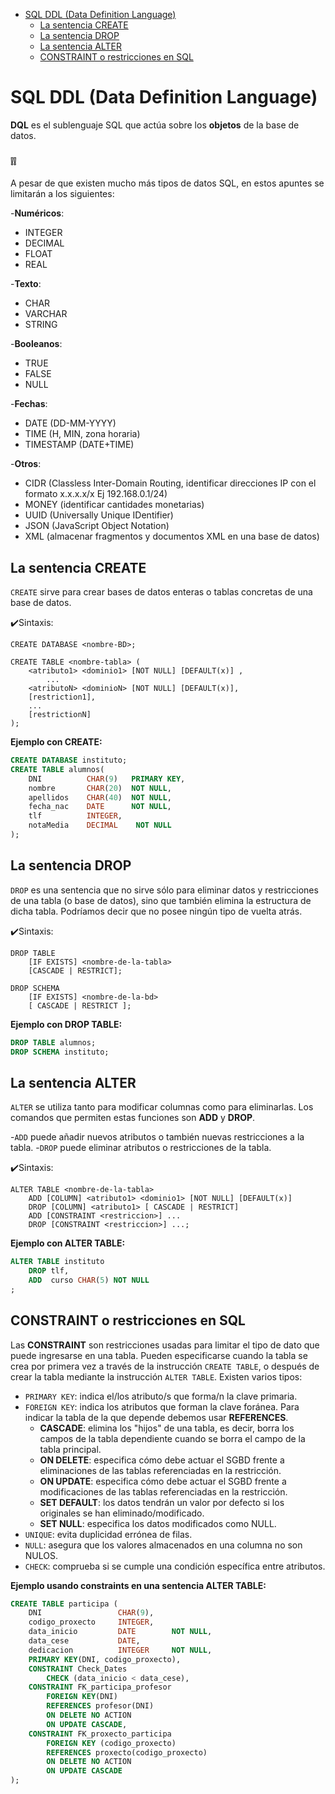 - [SQL DDL (Data Definition Language)](#SQL-DQL-Data-Definition-Language)
  - [La sentencia CREATE](#la-sentencia-create)
  - [La sentencia DROP](#la-sentencia-drop)
  - [La sentencia ALTER](#la-sentencia-alter)
  - [CONSTRAINT o restricciones en SQL](#CONSTRAINT-o-restricciones-en-SQL)
  
# SQL DDL (Data Definition Language)

**DQL** es el sublenguaje SQL que actúa sobre los **objetos** de la base de datos.

### ❕❕

A pesar de que existen mucho más tipos de datos SQL, en estos apuntes se limitarán a los siguientes:

-**Numéricos**:
  - INTEGER 
  - DECIMAL 
  - FLOAT
  - REAL

-**Texto**:
  - CHAR 	
  - VARCHAR 	
  - STRING

-**Booleanos**:
  - TRUE	
  - FALSE	
  - NULL
  
-**Fechas**:
  - DATE (DD-MM-YYYY)
  - TIME (H, MIN, zona horaria)
  - TIMESTAMP (DATE+TIME)

-**Otros**:
  - CIDR (Classless Inter-Domain Routing, identificar direcciones IP con el formato x.x.x.x/x Ej 192.168.0.1/24)
  - MONEY (identificar cantidades monetarias)
  - UUID (Universally Unique IDentifier)
  - JSON (JavaScript Object Notation)
  - XML (almacenar fragmentos y documentos XML en una base de datos)

## La sentencia CREATE

`CREATE` sirve para crear bases de datos enteras o tablas concretas de una base de datos.

✔️Sintaxis: 
```console
CREATE DATABASE <nombre-BD>;

CREATE TABLE <nombre-tabla> (
	<atributo1> <dominio1> [NOT NULL] [DEFAULT(x)] ,   
        ...
	<atributoN> <dominioN> [NOT NULL] [DEFAULT(x)],
	[restriction1],
	...
	[restrictionN]
);
``` 
**Ejemplo con CREATE:** 
```SQL
CREATE DATABASE instituto;
CREATE TABLE alumnos(
	DNI 	     CHAR(9)   PRIMARY KEY,
	nombre       CHAR(20)  NOT NULL,
	apellidos    CHAR(40)  NOT NULL,
	fecha_nac    DATE      NOT NULL,
	tlf          INTEGER,
	notaMedia    DECIMAL    NOT NULL
);
```

## La sentencia DROP

`DROP` es una sentencia que no sirve sólo para eliminar datos y restricciones de una tabla (o base de datos), sino que también elimina la estructura de dicha tabla. Podríamos decir que no posee ningún tipo de vuelta atrás.

✔️Sintaxis:
```console
DROP TABLE                                     
    [IF EXISTS] <nombre-de-la-tabla>
    [CASCADE | RESTRICT];   
```

```console
DROP SCHEMA
    [IF EXISTS] <nombre-de-la-bd>
    [ CASCADE | RESTRICT ];                 
 ```
**Ejemplo con DROP TABLE:** 

```SQL
DROP TABLE alumnos;
DROP SCHEMA instituto;
```

## La sentencia ALTER

`ALTER` se utiliza tanto para modificar columnas como para eliminarlas. Los comandos que permiten estas funciones son **ADD** y **DROP**.

-`ADD` puede añadir nuevos atributos o también nuevas restricciones a la tabla.
-`DROP` puede eliminar atributos o restricciones de la tabla.

✔️Sintaxis: 
```console
ALTER TABLE <nombre-de-la-tabla>
    ADD [COLUMN] <atributo1> <dominio1> [NOT NULL] [DEFAULT(x)]
    DROP [COLUMN] <atributo1> [ CASCADE | RESTRICT]
    ADD [CONSTRAINT <restriccion>] ...
    DROP [CONSTRAINT <restriccion>] ...;
```

**Ejemplo con ALTER TABLE:** 
```SQL
ALTER TABLE instituto
	DROP tlf,
	ADD  curso CHAR(5) NOT NULL
;
```


## CONSTRAINT o restricciones en SQL

Las **CONSTRAINT** son restricciones usadas para limitar el tipo de dato que puede ingresarse en una tabla. Pueden especificarse cuando la tabla se crea por primera vez a través de la instrucción `CREATE TABLE`, o después de crear la tabla mediante la instrucción `ALTER TABLE`. Existen varios tipos:

- `PRIMARY KEY`: indica el/los atributo/s que forma/n la clave primaria.
- `FOREIGN KEY`: indica los atributos que forman la clave foránea. Para indicar la tabla de la que depende debemos usar **REFERENCES**.
	- **CASCADE**: elimina los "hijos" de una tabla, es decir, borra los campos de la tabla dependiente cuando se borra el campo de 	la tabla principal.
	- **ON DELETE**: especifica cómo debe actuar el SGBD frente a eliminaciones de las tablas referenciadas en la restricción.
	- **ON UPDATE**: especifica cómo debe actuar el SGBD frente a modificaciones de las tablas referenciadas en la restricción.
	- **SET DEFAULT**: los datos tendrán un valor por defecto si los originales se han eliminado/modificado.
	- **SET NULL**: especifica los datos modificados como NULL.
- `UNIQUE`: evita duplicidad errónea de filas.
- `NULL`: asegura que los valores almacenados en una columna no son NULOS.
- `CHECK`: comprueba si se cumple una condición específica entre atributos.

**Ejemplo usando constraints en una sentencia ALTER TABLE:**
```SQL
CREATE TABLE participa (
    DNI                 CHAR(9),
    codigo_proxecto     INTEGER,
    data_inicio         DATE        NOT NULL,
    data_cese           DATE,
    dedicacion          INTEGER     NOT NULL,
    PRIMARY KEY(DNI, codigo_proxecto),
    CONSTRAINT Check_Dates
        CHECK (data_inicio < data_cese),
    CONSTRAINT FK_participa_profesor
        FOREIGN KEY(DNI)
        REFERENCES profesor(DNI)
        ON DELETE NO ACTION 
        ON UPDATE CASCADE,
    CONSTRAINT FK_proxecto_participa    
        FOREIGN KEY (codigo_proxecto)
        REFERENCES proxecto(codigo_proxecto)
        ON DELETE NO ACTION 
        ON UPDATE CASCADE
);
```


